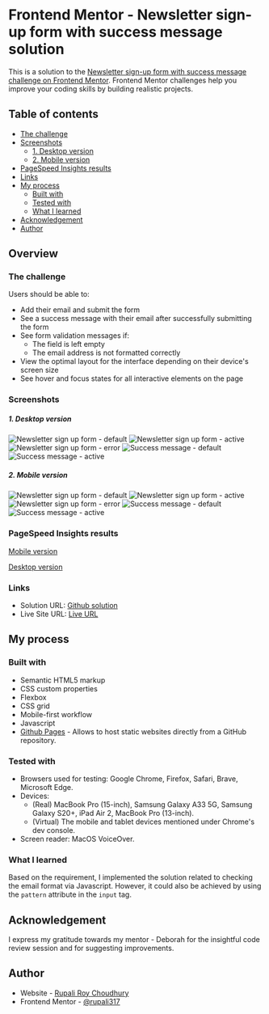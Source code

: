# Frontend Mentor - Newsletter sign-up form with success message solution

This is a solution to the [Newsletter sign-up form with success message challenge on Frontend Mentor](https://www.frontendmentor.io/challenges/newsletter-signup-form-with-success-message-3FC1AZbNrv). Frontend Mentor challenges help you improve your coding skills by building realistic projects.

## Table of contents

- [The challenge](#the-challenge)
- [Screenshots](#screenshots)
  - [1. Desktop version](#1-desktop-version)
  - [2. Mobile version](#2-mobile-version)
- [PageSpeed Insights results](#pagespeed-insights-results)
- [Links](#links)
- [My process](#my-process)
  - [Built with](#built-with)
  - [Tested with](#tested-with)
  - [What I learned](#what-i-learned)
- [Acknowledgement](#acknowledgement)
- [Author](#author)

## Overview

### The challenge

Users should be able to:

- Add their email and submit the form
- See a success message with their email after successfully submitting the form
- See form validation messages if:
  - The field is left empty
  - The email address is not formatted correctly
- View the optimal layout for the interface depending on their device's screen size
- See hover and focus states for all interactive elements on the page

### Screenshots

##### 1. Desktop version

![Newsletter sign up form - default](./screenshots/desktop/Newsletter-sign-up-form-default.png)
![Newsletter sign up form - active](./screenshots/desktop/Newsletter-sign-up-form-active.png)
![Newsletter sign up form - error](./screenshots/desktop/Newsletter-sign-up-form-error.png)
![Success message - default](./screenshots/desktop/Success-message-default.png)
![Success message - active](./screenshots/desktop/Success-message-active.png)

##### 2. Mobile version

![Newsletter sign up form - default](./screenshots/mobile/Newsletter-sign-up-form-default.png)
![Newsletter sign up form - active](./screenshots/mobile/Newsletter-sign-up-form-active.png)
![Newsletter sign up form - error](./screenshots/mobile/Newsletter-sign-up-form-error.png)
![Success message - default](./screenshots/mobile/Success-message-default.png)
![Success message - active](./screenshots/mobile/Success-message-active.png)

### PageSpeed Insights results

[Mobile version](https://pagespeed.web.dev/analysis/https-rupali317-github-io-newsletter-sign-up-with-success-message-main/or6uukti8p?form_factor=mobile)

[Desktop version](https://pagespeed.web.dev/analysis/https-rupali317-github-io-newsletter-sign-up-with-success-message-main/or6uukti8p?form_factor=desktop)

### Links

- Solution URL: [Github solution](https://github.com/rupali317/newsletter-sign-up-with-success-message-main)
- Live Site URL: [Live URL](https://rupali317.github.io/newsletter-sign-up-with-success-message-main/)

## My process

### Built with

- Semantic HTML5 markup
- CSS custom properties
- Flexbox
- CSS grid
- Mobile-first workflow
- Javascript
- [Github Pages](https://pages.github.com/) - Allows to host static websites directly from a GitHub repository.

### Tested with

- Browsers used for testing: Google Chrome, Firefox, Safari, Brave, Microsoft Edge.
- Devices:
  - (Real) MacBook Pro (15-inch), Samsung Galaxy A33 5G, Samsung Galaxy S20+, iPad Air 2, MacBook Pro (13-inch).
  - (Virtual) The mobile and tablet devices mentioned under Chrome's dev console.
- Screen reader: MacOS VoiceOver.

### What I learned

Based on the requirement, I implemented the solution related to checking the email format via Javascript. However, it could also be achieved by using the `pattern` attribute in the `input` tag.

## Acknowledgement

I express my gratitude towards my mentor - Deborah for the insightful code review session and for suggesting improvements.

## Author

- Website - [Rupali Roy Choudhury](https://www.linkedin.com/in/rupali-rc/)
- Frontend Mentor - [@rupali317](https://www.frontendmentor.io/profile/rupali317)
